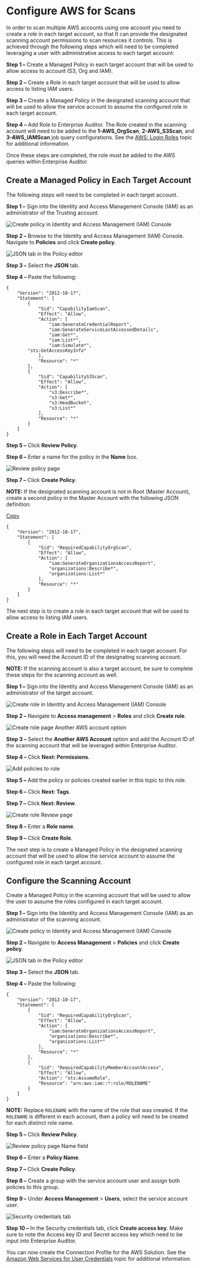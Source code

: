 # Configure AWS for Scans

In order to scan multiple AWS accounts using one account you need to create a role in each target
account, so that It can provide the designated scanning account permissions to scan resources it
controls. This is achieved through the following steps which will need to be completed leveraging a
user with administrative access to each target account:

**Step 1 –** Create a Managed Policy in each target account that will be used to allow access to
account (S3, Org and IAM).

**Step 2 –** Create a Role in each target account that will be used to allow access to listing IAM
users.

**Step 3 –** Create a Managed Policy in the designated scanning account that will be used to allow
the service account to assume the configured role in each target account.

**Step 4 –** Add Role to Enterprise Auditor. The Role created in the scanning account will need to
be added to the **1-AWS_OrgScan**, **2-AWS_S3Scan**, and **3-AWS_IAMScan** job query configurations.
See the
[AWS: Login Roles](/docs/accessanalyzer/11.6/admin/datacollector/aws/loginroles.md)
topic for additional information.

Once these steps are completed, the role must be added to the AWS queries within Enterprise Auditor.

## Create a Managed Policy in Each Target Account

The following steps will need to be completed in each target account.

**Step 1 –** Sign into the Identity and Access Management Console (IAM) as an administrator of the
Trusting account.

![Create policy in Identity and Access Management (IAM) Console](/img/product_docs/accessanalyzer/11.6/accessanalyzer/requirements/target/config/policies.webp)

**Step 2 –** Browse to the Identity and Access Management (IAM) Console. Navigate to **Policies**
and click **Create policy**.

![JSON tab in the Policy editor](/img/product_docs/accessanalyzer/11.6/accessanalyzer/requirements/target/config/jsontabpolicies.webp)

**Step 3 –** Select the **JSON** tab.

**Step 4 –** Paste the following:

```
{
    "Version": "2012-10-17",
    "Statement": [
        {
            "Sid": "CapabilityIamScan",
            "Effect": "Allow",
            "Action": [
                "iam:GenerateCredentialReport",
                "iam:GenerateServiceLastAccessedDetails",
                "iam:Get*",
                "iam:List*",
                "iam:Simulate*",
        "sts:GetAccessKeyInfo"
            ],
            "Resource": "*"
        },
        {
            "Sid": "CapabilityS3Scan",
            "Effect": "Allow",
            "Action": [
                "s3:Describe*",
                "s3:Get*",
                "s3:HeadBucket",
                "s3:List*"
            ],
            "Resource": "*"
        }
    ]
}
```

**Step 5 –** Click **Review Policy**.

**Step 6 –** Enter a name for the policy in the **Name** box.

![Review policy page](/img/product_docs/accessanalyzer/11.6/accessanalyzer/requirements/target/config/reviewpolicy.webp)

**Step 7 –** Click **Create Policy**.

**NOTE:** If the designated scanning account is not in Root (Master Account), create a second policy
in the Master Account with the following JSON definition:

[Copy](javascript:void(0);)

```
{
    "Version": "2012-10-17",
    "Statement": [
        {
            "Sid": "RequiredCapabilityOrgScan",
            "Effect": "Allow",
            "Action": [
                "iam:GenerateOrganizationsAccessReport",
                "organizations:Describe*",
                "organizations:List*"
            ],
            "Resource": "*"
        }
    ]
}
```

The next step is to create a role in each target account that will be used to allow access to
listing IAM users.

## Create a Role in Each Target Account

The following steps will need to be completed in each target account. For this, you will need the
Account ID of the designating scanning account.

**NOTE:** If the scanning account is also a target account, be sure to complete these steps for the
scanning account as well.

**Step 1 –** Sign into the Identity and Access Management Console (IAM) as an administrator of the
target account.

![Create role in Identity and Access Management (IAM) Console](/img/product_docs/accessanalyzer/11.6/accessanalyzer/requirements/target/config/roles.webp)

**Step 2 –** Navigate to **Access management** > **Roles** and click **Create role**.

![Create role page Another AWS account option](/img/product_docs/accessanalyzer/11.6/accessanalyzer/requirements/target/config/createrole.webp)

**Step 3 –** Select the **Another AWS Account** option and add the Account ID of the scanning
account that will be leveraged within Enterprise Auditor.

**Step 4 –** Click **Next: Permissions**.

![Add policies to role](/img/product_docs/accessanalyzer/11.6/accessanalyzer/requirements/target/config/policiesadd.webp)

**Step 5 –** Add the policy or policies created earlier in this topic to this role.

**Step 6 –** Click **Next: Tags**.

**Step 7 –** Click **Next: Review**.

![Create role Review page](/img/product_docs/accessanalyzer/11.6/accessanalyzer/requirements/target/config/reviewrole.webp)

**Step 8 –** Enter a **Role name**.

**Step 9 –** Click **Create Role**.

The next step is to create a Managed Policy in the designated scanning account that will be used to
allow the service account to assume the configured role in each target account.

## Configure the Scanning Account

Create a Managed Policy in the scanning account that will be used to allow the user to assume the
roles configured in each target account.

**Step 1 –** Sign into the Identity and Access Management Console (IAM) as an administrator of the
scanning account.

![Create policy in Identity and Access Management (IAM) Console](/img/product_docs/accessanalyzer/11.6/accessanalyzer/requirements/target/config/policies.webp)

**Step 2 –** Navigate to **Access Management** > **Policies** and click **Create policy**.

![JSON tab in the Policy editor](/img/product_docs/accessanalyzer/11.6/accessanalyzer/requirements/target/config/jsontabaccount.webp)

**Step 3 –** Select the **JSON** tab.

**Step 4 –** Paste the following:

```
{
    "Version": "2012-10-17",
    "Statement": [
        {
            "Sid": "RequiredCapabilityOrgScan",
            "Effect": "Allow",
            "Action": [
                "iam:GenerateOrganizationsAccessReport",
                "organizations:Describe*",
                "organizations:List*"
            ],
            "Resource": "*"
        },
        {
            "Sid": "RequiredCapabilityMemberAccountAccess",
            "Effect": "Allow",
            "Action": "sts:AssumeRole",
            "Resource": "arn:aws:iam::*:role/ROLENAME"
        }
    ]
}
```

**NOTE:** Replace `ROLENAME` with the name of the role that was created. If the `ROLENAME` is
different in each account, then a policy will need to be created for each distinct role name.

**Step 5 –** Click **Review Policy**.

![Review policy page Name field](/img/product_docs/accessanalyzer/11.6/accessanalyzer/requirements/target/config/reviewpolicyaccount.webp)

**Step 6 –** Enter a **Policy Name**.

**Step 7 –** Click **Create Policy**.

**Step 8 –** Create a group with the service account user and assign both policies to this group.

**Step 9 –** Under **Access Management** > **Users**, select the service account user.

![Security credentials tab](/img/product_docs/accessanalyzer/11.6/accessanalyzer/requirements/target/config/securitycredentials.webp)

**Step 10 –** In the Security credentials tab, click **Create access key**. Make sure to note the
Access key ID and Secret access key which need to be input into Enterprise Auditor.

You can now create the Connection Profile for the AWS Solution. See the
[Amazon Web Services for User Credentials](/docs/accessanalyzer/11.6/admin/settings/connection/profile/aws.md)
topic for additional information.
